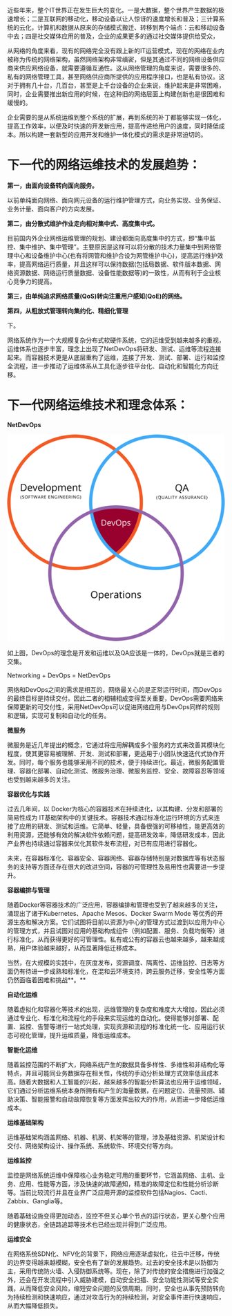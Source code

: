近些年来，整个IT世界正在发生巨大的变化。一是大数据，整个世界产生数据的极速增长；二是互联网的移动化，移动设备以让人惊讶的速度增长和普及；三计算系统的云化，计算机和数据从原来的存储模式搬迁、转移到两个端点：云和移动设备中去；四是社交媒体应用的普及，企业的成果更多的通过社交媒体提供给受众，

从网络的角度来看，现有的网络完全没有跟上新的IT运营模式，现在的网络在业内被称为传统的网络架构，虽然网络架构非常缜密，但是其通过不同的网络设备供应商来供应网络设备，就需要遵循互通性。这从网络管理的角度来说，需要很多的、私有的网络管理工具，甚至网络供应商所提供的应用程序接口，也是私有协议。这对于拥有几十台，几百台，甚至是上千台设备的企业来说，维护起来是非常困难，同时，企业需要推出新应用的时候，在这种旧的网络层面上构建创新也是很困难和缓慢的。

企业需要的是从系统运维到整个系统的扩展，再到系统的补丁都能够实现一体化，提高工作效率，以便及时快速的开发新应用，提高传递给用户的速度，同时降低成本。所以构建一套新型的应用开发和维护一体化模式的需求是非常迫切的。

# 下一代的网络运维技术的发展趋势：

**第一，由面向设备转向面向服务。**

以前单纯面向网络、面向网元设备的运行维护管理方式，向业务实现、业务保证、业务计量、面向客户的方向发展。

**第二，由分散式维护作业走向相对集中式、高度集中式。**

目前国内外企业网络运维管理的规划、建设都面向高度集中的方式，即“集中监控、集中维护、集中管理”。主要原因是这样可以将分散的技术力量集中到网络管理中心和设备维护中心(也有将网管和维护合设为网管维护中心)，提高运行维护效率，提高网络运行质量，并且这样可以保持数据(包括局数据、软件版本数据、网络资源数据、网络运行质量数据、设备性能数据等)的一致性，从而有利于企业核心竞争力的提高。

**第三，由单纯追求网络质量(QoS)转向注重用户感知(QoE)的网络。**

**第四，从粗放式管理转向集约化、精细化管理**

下。

网络系统作为一个大规模复杂分布式软硬件系统，它的运维受到越来越多的重视，运维体系也逐步丰富，理念上出现了NetDevOps将研发、测试、运维等流程连接起来。而容器技术更是从底层重构了运维，连接了开发、测试、部署、运行和监控全流程，进一步推动了运维体系从工具化逐步往平台化、自动化和智能化方向迁移。

# 下一代网络运维技术和理念体系：

**NetDevOps**

![devops.png](..\assets\images\devops.png)

如上图，DevOps的理念是开发和运维以及QA应该是一体的，DevOps就是三者的交集。

Networking + DevOps = NetDevOps

网络和DevOps之间的需求是相互的，网络最关心的是正常运行时间，而DevOps的最终目标是持续交付。因此二者的相辅相成变得至关重要，DevOps需要网络来保障更新的可交付性，采用NetDevOps可以促进网络应用与DevOps同样的规则和逻辑，实现可复制和自动化的任务。

**微服务**

微服务是近几年提出的概念，它通过将应用解耦成多个服务的方式来改善其模块化程度，使其更容易被理解、开发、测试和部署，更适用于小团队快速迭代式协作开发。同时，每个服务也能够采用不同的技术，便于持续进化。最近，微服务配置管理、容器化部署、自动化测试、微服务治理、微服务监控、安全、故障容忍等领域也受到越来越多的关注。

**容器优化与实践**

过去几年间，以 Docker为核心的容器技术在持续进化，以其构建、分发和部署的简易性成为 IT基础架构中的关键技术。容器技术通过标准化运行环境的方式来连接了应用的研发、测试和运维。它简单、轻量，具备很强的可移植性，能更高效的利用资源，还能够有效的解决软件依赖问题，提高研发效率，降低研发成本，因此产业界也持续通过容器来优化其软件发布流程，对已有应用进行容器化。

未来，在容器标准化、容器安全、容器网络、容器存储特别是对数据库等有状态服务的支持等方面还存在很大的改进空间，容器的可管理性及易用性也需要进一步提升。

**容器编排与管理**

随着Docker等容器技术的广泛应用，容器编排和管理也受到了越来越多的关注，涌现出了诸于Kubernetes、Apache Mesos、Docker Swarm Mode 等优秀的开源生态和解决方案。它们试图将目前以资源为中心的管理方式过渡到以应用为中心的管理方式，并且试图对应用的基础构成组件（例如配置、服务、负载均衡等）进行标准化，从而获得更好的可管理性。私有或公有的容器云也越来越多，越来越成熟，用户体验越来越好，从而显著降低迁移成本。

当然，在大规模的实践中，在灰度发布，资源调度、隔离性、运维监控、日志等方面仍有待进一步成熟和标准化，在混和云环境支持，跨云服务迁移，安全性等方面仍然面临着困难和挑战**。**

**自动化运维**

随着虚拟化和容器化等技术的出现，运维管理的复杂度和难度大大增加，因此必须通过专业化、标准化和流程化的手段来实现运维的自动化。使得能够对部署、配置、监控、告警等进行一站式处理，实现资源和流程的标准化统一化、应用运行状态可视化管理，提升运维质量，降低运维成本。

**智能化运维**

随着监控范围的不断扩大，网络系统产生的数据具备多样性、多维性和非结构化等特点，并且可能同业务数据存在相关性，传统的手动分析处理方式效率低且成本高。随着大数据和人工智能的兴起，越来越多的智能分析算法也应用于运维领域，它们通过分析运维系统本身所拥有和产生的海量数据，在问题定位、流量预测、辅助决策、智能报警和自动故障恢复等方面发挥出较大的作用，从而进一步降低运维成本。

**运维基础架构**

运维基础架构涵盖网络、机器、机房、机架等的管理，涉及基础资源、机架设计和交付、网络架构设计、操作系统、系统软件、环境交付等方向。

**运维监控**

监控是网络系统运维中保障核心业务稳定可用的重要环节，它涵盖网络、主机、业务、应用、性能等方面，涉及快速的故障通知，精准的故障定位和性能分析诊断等。当前比较流行并且在业界广泛应用开源的监控软件包括Nagios、Cacti、Zabbix、Ganglia等。

随着基础设施变得更加动态，监控不但关心单个节点的运行状态，更关心整个应用的健康状态，全链路追踪等技术也已经出现并得到广泛应用。

**运维安全**

在网络系统SDN化、NFV化的背景下，网络应用逐渐虚拟化，往云中迁移，传统的边界变得越来越模糊，安全也有了新的发展趋势。过去的安全技术是以防御为主，采用传统防火墙、入侵防御系统等。现在，除了对传统的安全措施进行加强之外，还会在开发流程中引入威胁建模，自动安全扫描、安全功能性测试等安全实践，从而降低安全风险，缩短安全问题的反馈周期。同时，安全也从事先预防转向为持续检测和快速响应，通过对攻击行为的持续检测，对安全事件进行快速响应，从而大幅降低损失。
